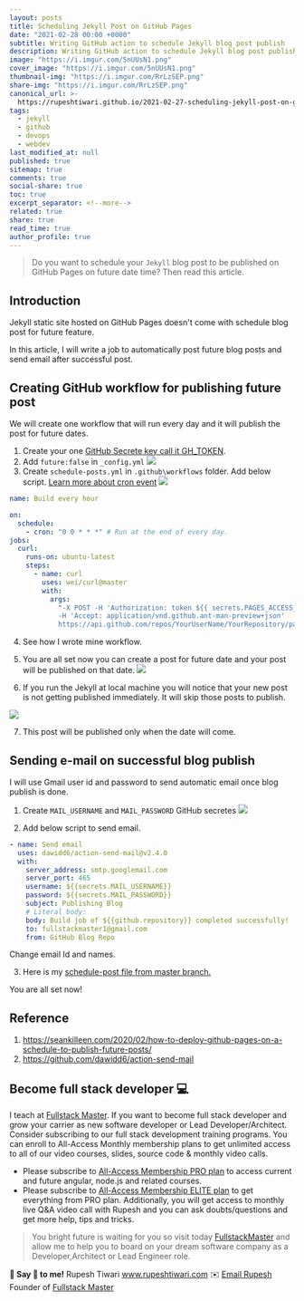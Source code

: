 ```yaml
---
layout: posts
title: Scheduling Jekyll Post on GitHub Pages
date: "2021-02-28 00:00 +0000"
subtitle: Writing GitHub action to schedule Jekyll blog post publish
description: Writing GitHub action to schedule Jekyll blog post publish
image: "https://i.imgur.com/5nUUsN1.png"
cover_image: "https://i.imgur.com/5nUUsN1.png"
thumbnail-img: "https://i.imgur.com/RrLzSEP.png"
share-img: "https://i.imgur.com/RrLzSEP.png"
canonical_url: >-
  https://rupeshtiwari.github.io/2021-02-27-scheduling-jekyll-post-on-github-pages/
tags:
  - jekyll
  - github
  - devops
  - webdev
last_modified_at: null
published: true
sitemap: true
comments: true
social-share: true
toc: true
excerpt_separator: <!--more-->
related: true
share: true
read_time: true
author_profile: true
---
```


> Do you want to schedule your `Jekyll` blog post to be published on GitHub
> Pages on future date time? Then read this article.

## Introduction

Jekyll static site hosted on GitHub Pages doesn't come with schedule blog post
for future feature.

In this article, I will write a job to automatically post future blog posts and
send email after successful post.

## Creating GitHub workflow for publishing future post

We will create one workflow that will run every day and it will publish the post
for future dates.

1. Create your one
   [GitHub Secrete key call it GH_TOKEN](https://docs.github.com/en/actions/reference/encrypted-secrets#creating-encrypted-secrets-for-a-repository).
2. Add `future:false` in `_config.yml` ![](https://i.imgur.com/7iQYpRf.png)
3. Create `schedule-posts.yml` in `.github\workflows` folder. Add below script.
   [Learn more about cron event](https://jasonet.co/posts/scheduled-actions/)
   ![](https://i.imgur.com/V5kHyHe.png)

```yml
name: Build every hour

on:
  schedule:
    - cron: "0 0 * * *" # Run at the end of every day.
jobs:
  curl:
    runs-on: ubuntu-latest
    steps:
      - name: curl
        uses: wei/curl@master
        with:
          args:
            "-X POST -H 'Authorization: token ${{ secrets.PAGES_ACCESS_TOKEN }}'
            -H 'Accept: application/vnd.github.ant-man-preview+json'
            https://api.github.com/repos/YourUserName/YourRepository/pages/builds"
```

4. See how I wrote mine workflow.
5. You are all set now you can create a post for future date and your post will
   be published on that date. ![](https://i.imgur.com/7OXjxpa.png)

6. If you run the Jekyll at local machine you will notice that your new post is
   not getting published immediately. It will skip those posts to publish.

![](https://i.imgur.com/FIL72GR.png)

7. This post will be published only when the date will come.

## Sending e-mail on successful blog publish

I will use Gmail user id and password to send automatic email once blog publish
is done.

1. Create `MAIL_USERNAME` and `MAIL_PASSWORD` GitHub secretes
   ![](https://i.imgur.com/R6opFJb.png)

2. Add below script to send email.

```yaml
- name: Send email
  uses: dawidd6/action-send-mail@v2.4.0
  with:
    server_address: smtp.googlemail.com
    server_port: 465
    username: ${{secrets.MAIL_USERNAME}}
    password: ${{secrets.MAIL_PASSWORD}}
    subject: Publishing Blog
    # Literal body:
    body: Build job of ${{github.repository}} completed successfully!
    to: fullstackmaster1@gmail.com
    from: GitHub Blog Repo
```

Change email Id and names.

3. Here is my
   [schedule-post file from master branch.](https://github.com/rupeshtiwari/rupeshtiwari.github.io/blob/master/.github/workflows/schedule-posts.yml)

You are all set now!

## Reference

1. https://seankilleen.com/2020/02/how-to-deploy-github-pages-on-a-schedule-to-publish-future-posts/
2. https://github.com/dawidd6/action-send-mail

## Become full stack developer 💻

I teach at [Fullstack Master](https://www.fullstackmaster.net). If you want to
become full stack developer and grow your carrier as new software developer or
Lead Developer/Architect. Consider subscribing to our full stack development
training programs. You can enroll to All-Access Monthly membership plans to get
unlimited access to all of our video courses, slides, source code & monthly
video calls.

- Please subscribe to
  [All-Access Membership PRO plan](https://www.fullstackmaster.net/pro) to
  access current and future angular, node.js and related courses.
- Please subscribe to
  [All-Access Membership ELITE plan](https://www.fullstackmaster.net/elite) to
  get everything from PRO plan. Additionally, you will get access to monthly
  live Q&A video call with Rupesh and you can ask doubts/questions and get more
  help, tips and tricks.

> You bright future is waiting for you so visit today
> [FullstackMaster](www.fullstackmaster.net) and allow me to help you to board
> on your dream software company as a Developer,Architect or Lead Engineer role.

**💖 Say 👋 to me!** Rupesh Tiwari <a href="https://www.rupeshtiwari.com">
www.rupeshtiwari.com</a> ✉️
<a href="mailto:fullstackmaster1@gmail.com?subject=Hi"> Email Rupesh</a> Founder
of <a href="https://www.fullstackmaster.net"> Fullstack Master</a>
